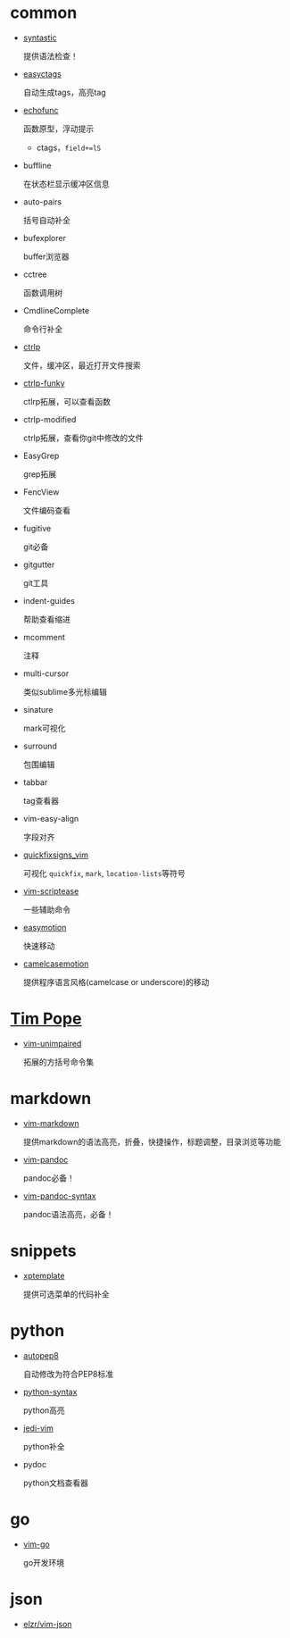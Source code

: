 # common

-   [syntastic](https://github.com/scrooloose/syntastic)

    提供语法检查！

-   [easyctags](http://www.vim.org/scripts/script.php?script_id=3114)

    自动生成tags，高亮tag

-   [echofunc](https://github.com/mbbill/echofunc)

    函数原型，浮动提示

    -   ctags，`field+=lS`

-   buffline

    在状态栏显示缓冲区信息

-   auto-pairs

    括号自动补全

-   bufexplorer

    buffer浏览器

-   cctree

    函数调用树

-   CmdlineComplete

    命令行补全

-   [ctrlp](https://github.com/ctrlpvim/ctrlp.vim)

    文件，缓冲区，最近打开文件搜索

-   [ctrlp-funky](https://github.com/tacahiroy/ctrlp-funky)

    ctlrp拓展，可以查看函数

-   ctrlp-modified

    ctrlp拓展，查看你git中修改的文件

-   EasyGrep

    grep拓展

-   FencView

    文件编码查看

-   fugitive

    git必备

-   gitgutter

    git工具

-   indent-guides

    帮助查看缩进

-  mcomment

    注释

-   multi-cursor

    类似sublime多光标编辑

-   sinature

    mark可视化

-   surround

    包围编辑

-   tabbar

    tag查看器

-   vim-easy-align

    字段对齐

-   [quickfixsigns_vim](https://github.com/tomtom/quickfixsigns_vim)

    可视化 `quickfix`, `mark`, `location-lists`等符号

-   [vim-scriptease](https://github.com/tpope/vim-scriptease)

    一些辅助命令

-   [easymotion](https://github.com/easymotion/vim-easymotion)

    快速移动

-   [camelcasemotion](https://github.com/vim-scripts/camelcasemotion)

    提供程序语言风格(camelcase or underscore)的移动

# [Tim Pope](https://github.com/tpope)

-   [vim-unimpaired](https://github.com/tpope/vim-unimpaired)

    拓展的方括号命令集

# markdown

-   [vim-markdown](https://github.com/plasticboy/vim-markdown)

    提供markdown的语法高亮，折叠，快捷操作，标题调整，目录浏览等功能

-   [vim-pandoc](https://github.com/vim-pandoc/vim-pandoc/blob/master/README.mkd)

    pandoc必备！

-   [vim-pandoc-syntax](https://github.com/vim-pandoc/vim-pandoc-syntax)

    pandoc语法高亮，必备！

# snippets

-   [xptemplate](https://github.com/drmingdrmer/xptemplate)

    提供可选菜单的代码补全

# python

-   [autopep8](https://github.com/tell-k/vim-autopep8)

    自动修改为符合PEP8标准

-   [python-syntax](https://github.com/hdima/python-syntax)

    python高亮

-   [jedi-vim](https://github.com/davidhalter/jedi-vim)

    python补全

-   pydoc

    python文档查看器

# go

-   [vim-go](https://github.com/fatih/vim-go)

    go开发环境

# json

-   [elzr/vim-json](https://github.com/elzr/vim-json)

